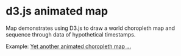 d3.js animated map
=======

Map demonstrates using D3.js to draw a world choropleth map and sequence through data of hypothetical timestamps.

Example: [Yet another animated choropleth map ...](http://bl.ocks.org/rgdonohue/9280446)
